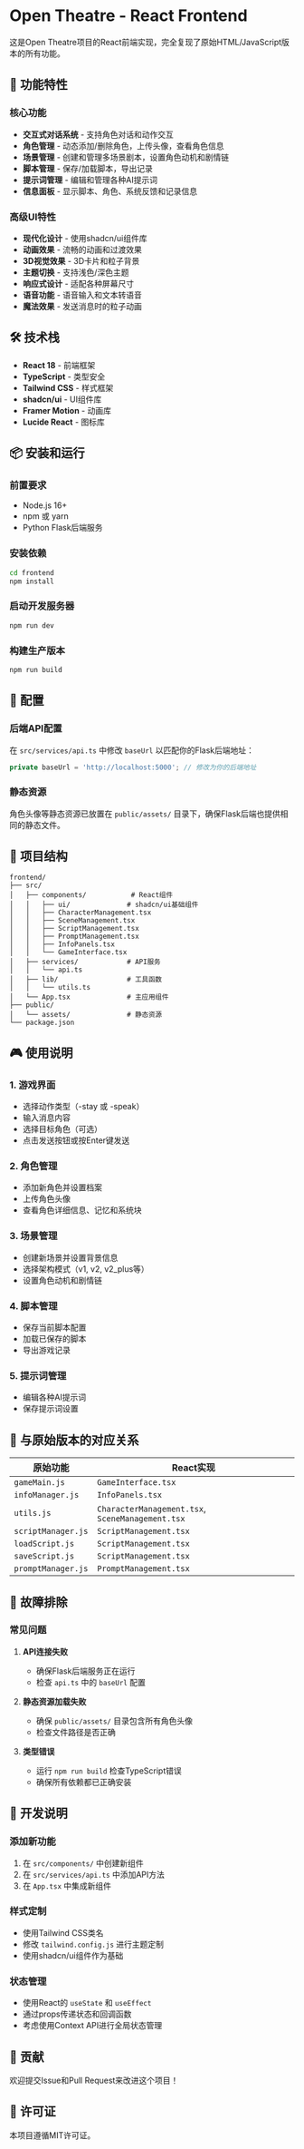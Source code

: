 # Open Theatre - React Frontend

这是Open Theatre项目的React前端实现，完全复现了原始HTML/JavaScript版本的所有功能。

## 🚀 功能特性

### 核心功能
- **交互式对话系统** - 支持角色对话和动作交互
- **角色管理** - 动态添加/删除角色，上传头像，查看角色信息
- **场景管理** - 创建和管理多场景剧本，设置角色动机和剧情链
- **脚本管理** - 保存/加载脚本，导出记录
- **提示词管理** - 编辑和管理各种AI提示词
- **信息面板** - 显示脚本、角色、系统反馈和记录信息

### 高级UI特性
- **现代化设计** - 使用shadcn/ui组件库
- **动画效果** - 流畅的动画和过渡效果
- **3D视觉效果** - 3D卡片和粒子背景
- **主题切换** - 支持浅色/深色主题
- **响应式设计** - 适配各种屏幕尺寸
- **语音功能** - 语音输入和文本转语音
- **魔法效果** - 发送消息时的粒子动画

## 🛠️ 技术栈

- **React 18** - 前端框架
- **TypeScript** - 类型安全
- **Tailwind CSS** - 样式框架
- **shadcn/ui** - UI组件库
- **Framer Motion** - 动画库
- **Lucide React** - 图标库

## 📦 安装和运行

### 前置要求
- Node.js 16+
- npm 或 yarn
- Python Flask后端服务

### 安装依赖
```bash
cd frontend
npm install
```

### 启动开发服务器
```bash
npm run dev
```

### 构建生产版本
```bash
npm run build
```

## 🔧 配置

### 后端API配置
在 `src/services/api.ts` 中修改 `baseUrl` 以匹配你的Flask后端地址：
```typescript
private baseUrl = 'http://localhost:5000'; // 修改为你的后端地址
```

### 静态资源
角色头像等静态资源已放置在 `public/assets/` 目录下，确保Flask后端也提供相同的静态文件。

## 📁 项目结构

```
frontend/
├── src/
│   ├── components/           # React组件
│   │   ├── ui/              # shadcn/ui基础组件
│   │   ├── CharacterManagement.tsx
│   │   ├── SceneManagement.tsx
│   │   ├── ScriptManagement.tsx
│   │   ├── PromptManagement.tsx
│   │   ├── InfoPanels.tsx
│   │   └── GameInterface.tsx
│   ├── services/            # API服务
│   │   └── api.ts
│   ├── lib/                 # 工具函数
│   │   └── utils.ts
│   └── App.tsx              # 主应用组件
├── public/
│   └── assets/              # 静态资源
└── package.json
```

## 🎮 使用说明

### 1. 游戏界面
- 选择动作类型（-stay 或 -speak）
- 输入消息内容
- 选择目标角色（可选）
- 点击发送按钮或按Enter键发送

### 2. 角色管理
- 添加新角色并设置档案
- 上传角色头像
- 查看角色详细信息、记忆和系统块

### 3. 场景管理
- 创建新场景并设置背景信息
- 选择架构模式（v1, v2, v2_plus等）
- 设置角色动机和剧情链

### 4. 脚本管理
- 保存当前脚本配置
- 加载已保存的脚本
- 导出游戏记录

### 5. 提示词管理
- 编辑各种AI提示词
- 保存提示词设置

## 🔄 与原始版本的对应关系

| 原始功能 | React实现 |
|---------|-----------|
| `gameMain.js` | `GameInterface.tsx` |
| `infoManager.js` | `InfoPanels.tsx` |
| `utils.js` | `CharacterManagement.tsx`, `SceneManagement.tsx` |
| `scriptManager.js` | `ScriptManagement.tsx` |
| `loadScript.js` | `ScriptManagement.tsx` |
| `saveScript.js` | `ScriptManagement.tsx` |
| `promptManager.js` | `PromptManagement.tsx` |

## 🐛 故障排除

### 常见问题

1. **API连接失败**
   - 确保Flask后端服务正在运行
   - 检查 `api.ts` 中的 `baseUrl` 配置

2. **静态资源加载失败**
   - 确保 `public/assets/` 目录包含所有角色头像
   - 检查文件路径是否正确

3. **类型错误**
   - 运行 `npm run build` 检查TypeScript错误
   - 确保所有依赖都已正确安装

## 📝 开发说明

### 添加新功能
1. 在 `src/components/` 中创建新组件
2. 在 `src/services/api.ts` 中添加API方法
3. 在 `App.tsx` 中集成新组件

### 样式定制
- 使用Tailwind CSS类名
- 修改 `tailwind.config.js` 进行主题定制
- 使用shadcn/ui组件作为基础

### 状态管理
- 使用React的 `useState` 和 `useEffect`
- 通过props传递状态和回调函数
- 考虑使用Context API进行全局状态管理

## 🤝 贡献

欢迎提交Issue和Pull Request来改进这个项目！

## 📄 许可证

本项目遵循MIT许可证。